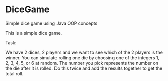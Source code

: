 # DiceGame
Simple dice game using Java OOP concepts

This is a simple dice game. 

Task:

We have 2 dices, 2 players and we want to see which of the 2 players is the winner. 
You can simulate rolling one die by choosing one of the integers 1, 2, 3, 4, 5, or 6 at random. 
The number you pick represents the number on the die after it is rolled.
Do this twice and add the results together to get the total roll.
